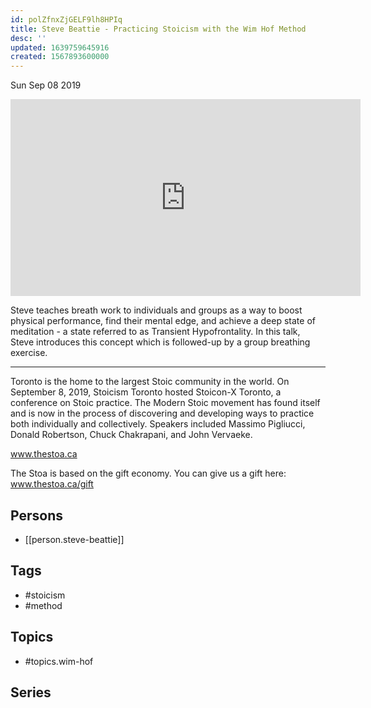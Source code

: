 ```yaml
---
id: polZfnxZjGELF9lh8HPIq
title: Steve Beattie - Practicing Stoicism with the Wim Hof Method
desc: ''
updated: 1639759645916
created: 1567893600000
---
```





Sun Sep 08 2019

<iframe width="560" height="315" src="https://www.youtube.com/embed/Hy5GoCLNodE" title="Steve Beattie - Practicing Stoicism with the Wim Hof Method" frameborder="0" allow="accelerometer; autoplay; clipboard-write; encrypted-media; gyroscope; picture-in-picture" allowfullscreen ></iframe>

Steve teaches breath work to individuals and groups as a way to boost physical performance, find their mental edge, and achieve a deep state of meditation - a state referred to as Transient Hypofrontality. In this talk, Steve introduces this concept which is followed-up by a group breathing exercise. 

***

Toronto is the home to the largest Stoic community in the world. On September 8, 2019, Stoicism Toronto hosted Stoicon-X Toronto, a conference on Stoic practice. The Modern Stoic movement has found itself and is now in the process of discovering and developing ways to practice both individually and collectively. Speakers included Massimo Pigliucci, Donald Robertson, Chuck Chakrapani, and John Vervaeke.

www.thestoa.ca

The Stoa is based on the gift economy. You can give us a gift here: www.thestoa.ca/gift

## Persons

- [[person.steve-beattie]]

## Tags

- #stoicism
- #method

## Topics

- #topics.wim-hof

## Series



